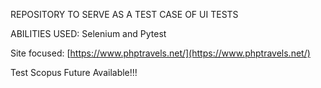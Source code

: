 REPOSITORY TO SERVE AS A TEST CASE OF UI TESTS

ABILITIES USED: Selenium and Pytest

Site focused: [https://www.phptravels.net/](https://www.phptravels.net/)

Test Scopus Future Available!!!